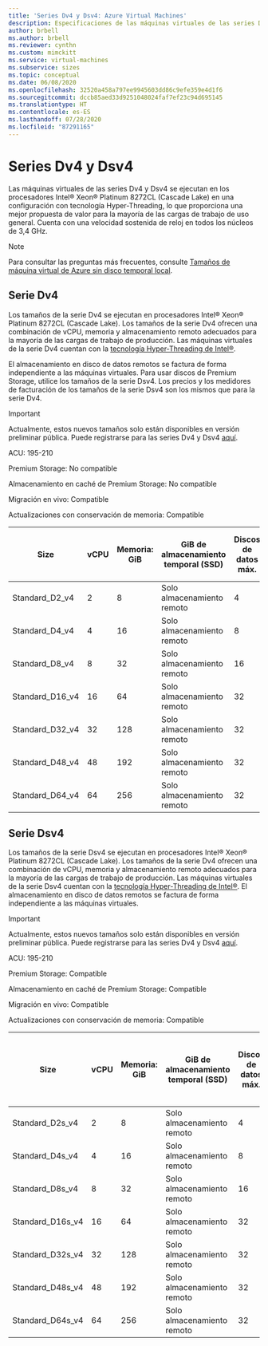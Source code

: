```yaml
---
title: 'Series Dv4 y Dsv4: Azure Virtual Machines'
description: Especificaciones de las máquinas virtuales de las series Dv4 y Dsv4.
author: brbell
ms.author: brbell
ms.reviewer: cynthn
ms.custom: mimckitt
ms.service: virtual-machines
ms.subservice: sizes
ms.topic: conceptual
ms.date: 06/08/2020
ms.openlocfilehash: 32520a458a797ee9945603dd86c9efe359e4d1f6
ms.sourcegitcommit: dccb85aed33d9251048024faf7ef23c94d695145
ms.translationtype: HT
ms.contentlocale: es-ES
ms.lasthandoff: 07/28/2020
ms.locfileid: "87291165"
---
```

# <a name="dv4-and-dsv4-series"></a>Series Dv4 y Dsv4

Las máquinas virtuales de las series Dv4 y Dsv4 se ejecutan en los procesadores Intel&reg; Xeon&reg; Platinum 8272CL (Cascade Lake) en una configuración con tecnología Hyper-Threading, lo que proporciona una mejor propuesta de valor para la mayoría de las cargas de trabajo de uso general. Cuenta con una velocidad sostenida de reloj en todos los núcleos de 3,4 GHz. 

> [!NOTE]
> Para consultar las preguntas más frecuentes, consulte [Tamaños de máquina virtual de Azure sin disco temporal local](azure-vms-no-temp-disk.md).
## <a name="dv4-series"></a>Serie Dv4

Los tamaños de la serie Dv4 se ejecutan en procesadores Intel&reg; Xeon&reg; Platinum 8272CL (Cascade Lake). Los tamaños de la serie Dv4 ofrecen una combinación de vCPU, memoria y almacenamiento remoto adecuados para la mayoría de las cargas de trabajo de producción. Las máquinas virtuales de la serie Dv4 cuentan con la [tecnología Hyper-Threading de Intel&reg;](https://www.intel.com/content/www/us/en/architecture-and-technology/hyper-threading/hyper-threading-technology.html).

El almacenamiento en disco de datos remotos se factura de forma independiente a las máquinas virtuales. Para usar discos de Premium Storage, utilice los tamaños de la serie Dsv4. Los precios y los medidores de facturación de los tamaños de la serie Dsv4 son los mismos que para la serie Dv4.


> [!IMPORTANT]
> Actualmente, estos nuevos tamaños solo están disponibles en versión preliminar pública. Puede registrarse para las series Dv4 y Dsv4 [aquí](https://forms.office.com/Pages/ResponsePage.aspx?id=v4j5cvGGr0GRqy180BHbR_Y3toRKxchLjARedqtguBRURE1ZSkdDUzg1VzJDN0cwWUlKTkcyUlo5Mi4u). 


ACU: 195-210

Premium Storage:  No compatible

Almacenamiento en caché de Premium Storage:  No compatible

Migración en vivo: Compatible

Actualizaciones con conservación de memoria: Compatible

| Size | vCPU | Memoria: GiB | GiB de almacenamiento temporal (SSD) | Discos de datos máx. | Nº máx. NIC|Ancho de banda de red esperado (Mbps) |
|---|---|---|---|---|---|---|
| Standard_D2_v4 | 2 | 8 | Solo almacenamiento remoto | 4 | 2|1000 |
| Standard_D4_v4 | 4 | 16  | Solo almacenamiento remoto | 8 | 2|2000 |
| Standard_D8_v4 | 8 | 32 | Solo almacenamiento remoto | 16 | 4|4000 |
| Standard_D16_v4 | 16 | 64 | Solo almacenamiento remoto | 32 | 8|8000 |
| Standard_D32_v4 | 32 | 128 | Solo almacenamiento remoto | 32 | 8|16000 |
| Standard_D48_v4 | 48 | 192 | Solo almacenamiento remoto | 32 | 8|24000 |
| Standard_D64_v4 | 64 | 256 | Solo almacenamiento remoto | 32 | 8|30000 |

## <a name="dsv4-series"></a>Serie Dsv4

Los tamaños de la serie Dsv4 se ejecutan en procesadores Intel&reg; Xeon&reg; Platinum 8272CL (Cascade Lake). Los tamaños de la serie Dv4 ofrecen una combinación de vCPU, memoria y almacenamiento remoto adecuados para la mayoría de las cargas de trabajo de producción. Las máquinas virtuales de la serie Dsv4 cuentan con la [tecnología Hyper-Threading de Intel&reg;](https://www.intel.com/content/www/us/en/architecture-and-technology/hyper-threading/hyper-threading-technology.html). El almacenamiento en disco de datos remotos se factura de forma independiente a las máquinas virtuales.

> [!IMPORTANT]
> Actualmente, estos nuevos tamaños solo están disponibles en versión preliminar pública. Puede registrarse para las series Dv4 y Dsv4 [aquí](https://forms.office.com/Pages/ResponsePage.aspx?id=v4j5cvGGr0GRqy180BHbR_Y3toRKxchLjARedqtguBRURE1ZSkdDUzg1VzJDN0cwWUlKTkcyUlo5Mi4u). 

ACU: 195-210

Premium Storage:  Compatible

Almacenamiento en caché de Premium Storage:  Compatible

Migración en vivo: Compatible

Actualizaciones con conservación de memoria: Compatible

| Size | vCPU | Memoria: GiB | GiB de almacenamiento temporal (SSD) | Discos de datos máx. | Rendimiento máximo en memoria caché: IOPS/Mbps (tamaño de caché en GiB) | Rendimiento máximo del disco sin almacenamiento en la caché: IOPS/Mbps | Nº máx. NIC|Ancho de banda de red esperado (Mbps) |
|---|---|---|---|---|---|---|---|---|
| Standard_D2s_v4 | 2 | 8  | Solo almacenamiento remoto | 4 | 19 000/120 (50) | 3000/48 | 2|1000 |
| Standard_D4s_v4 | 4 | 16 | Solo almacenamiento remoto | 8 | 38 500/242 (100) | 6400/96 | 2|2000 |
| Standard_D8s_v4 | 8 | 32 | Solo almacenamiento remoto | 16 | 77 000/485 (200) | 12800/192 | 4|4000 |
| Standard_D16s_v4 | 16 | 64  | Solo almacenamiento remoto | 32 | 154 000/968 (400) | 25600/384 | 8|8000 |
| Standard_D32s_v4 | 32 | 128 | Solo almacenamiento remoto | 32 | 308 000/1936 (800) | 51200/768 | 8|16000 |
| Standard_D48s_v4 | 48 | 192 | Solo almacenamiento remoto | 32 | 462 000/2904 (1200) | 76800/1152 | 8|24000 |
| Standard_D64s_v4 | 64 | 256 | Solo almacenamiento remoto | 32 | 615 000/3872 (1600) | 80000/1200 | 8|30000 |
